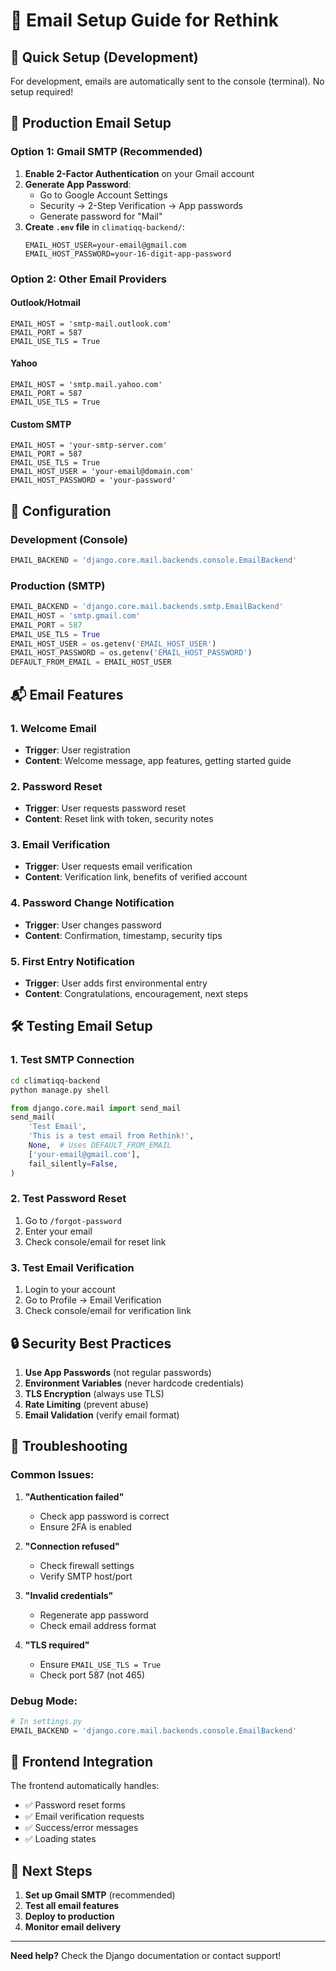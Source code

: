 # 📧 Email Setup Guide for Rethink

## 🚀 Quick Setup (Development)

For development, emails are automatically sent to the console (terminal). No setup required!

## 📧 Production Email Setup

### Option 1: Gmail SMTP (Recommended)

1. **Enable 2-Factor Authentication** on your Gmail account
2. **Generate App Password**:
   - Go to Google Account Settings
   - Security → 2-Step Verification → App passwords
   - Generate password for "Mail"
3. **Create `.env` file** in `climatiqq-backend/`:
   ```
   EMAIL_HOST_USER=your-email@gmail.com
   EMAIL_HOST_PASSWORD=your-16-digit-app-password
   ```

### Option 2: Other Email Providers

#### Outlook/Hotmail
```
EMAIL_HOST = 'smtp-mail.outlook.com'
EMAIL_PORT = 587
EMAIL_USE_TLS = True
```

#### Yahoo
```
EMAIL_HOST = 'smtp.mail.yahoo.com'
EMAIL_PORT = 587
EMAIL_USE_TLS = True
```

#### Custom SMTP
```
EMAIL_HOST = 'your-smtp-server.com'
EMAIL_PORT = 587
EMAIL_USE_TLS = True
EMAIL_HOST_USER = 'your-email@domain.com'
EMAIL_HOST_PASSWORD = 'your-password'
```

## 🔧 Configuration

### Development (Console)
```python
EMAIL_BACKEND = 'django.core.mail.backends.console.EmailBackend'
```

### Production (SMTP)
```python
EMAIL_BACKEND = 'django.core.mail.backends.smtp.EmailBackend'
EMAIL_HOST = 'smtp.gmail.com'
EMAIL_PORT = 587
EMAIL_USE_TLS = True
EMAIL_HOST_USER = os.getenv('EMAIL_HOST_USER')
EMAIL_HOST_PASSWORD = os.getenv('EMAIL_HOST_PASSWORD')
DEFAULT_FROM_EMAIL = EMAIL_HOST_USER
```

## 📬 Email Features

### 1. Welcome Email
- **Trigger**: User registration
- **Content**: Welcome message, app features, getting started guide

### 2. Password Reset
- **Trigger**: User requests password reset
- **Content**: Reset link with token, security notes

### 3. Email Verification
- **Trigger**: User requests email verification
- **Content**: Verification link, benefits of verified account

### 4. Password Change Notification
- **Trigger**: User changes password
- **Content**: Confirmation, timestamp, security tips

### 5. First Entry Notification
- **Trigger**: User adds first environmental entry
- **Content**: Congratulations, encouragement, next steps

## 🛠️ Testing Email Setup

### 1. Test SMTP Connection
```bash
cd climatiqq-backend
python manage.py shell
```

```python
from django.core.mail import send_mail
send_mail(
    'Test Email',
    'This is a test email from Rethink!',
    None,  # Uses DEFAULT_FROM_EMAIL
    ['your-email@gmail.com'],
    fail_silently=False,
)
```

### 2. Test Password Reset
1. Go to `/forgot-password`
2. Enter your email
3. Check console/email for reset link

### 3. Test Email Verification
1. Login to your account
2. Go to Profile → Email Verification
3. Check console/email for verification link

## 🔒 Security Best Practices

1. **Use App Passwords** (not regular passwords)
2. **Environment Variables** (never hardcode credentials)
3. **TLS Encryption** (always use TLS)
4. **Rate Limiting** (prevent abuse)
5. **Email Validation** (verify email format)

## 🚨 Troubleshooting

### Common Issues:

1. **"Authentication failed"**
   - Check app password is correct
   - Ensure 2FA is enabled

2. **"Connection refused"**
   - Check firewall settings
   - Verify SMTP host/port

3. **"Invalid credentials"**
   - Regenerate app password
   - Check email address format

4. **"TLS required"**
   - Ensure `EMAIL_USE_TLS = True`
   - Check port 587 (not 465)

### Debug Mode:
```python
# In settings.py
EMAIL_BACKEND = 'django.core.mail.backends.console.EmailBackend'
```

## 📱 Frontend Integration

The frontend automatically handles:
- ✅ Password reset forms
- ✅ Email verification requests
- ✅ Success/error messages
- ✅ Loading states

## 🎯 Next Steps

1. **Set up Gmail SMTP** (recommended)
2. **Test all email features**
3. **Deploy to production**
4. **Monitor email delivery**

---

**Need help?** Check the Django documentation or contact support! 